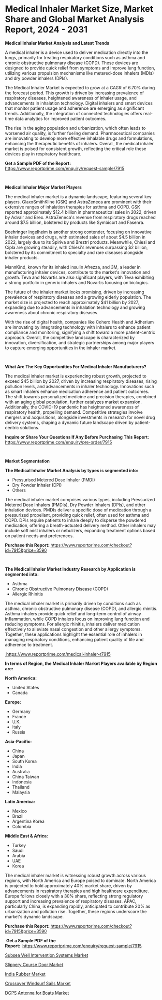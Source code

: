 <p><h1>Medical Inhaler Market Size, Market Share and Global Market Analysis Report, 2024 - 2031</h1></p><p><strong>Medical Inhaler Market Analysis and Latest Trends</strong></p>
<p><p>A medical inhaler is a device used to deliver medication directly into the lungs, primarily for treating respiratory conditions such as asthma and chronic obstructive pulmonary disease (COPD). These devices are designed to provide quick relief from symptoms and improve lung function, utilizing various propulsion mechanisms like metered-dose inhalers (MDIs) and dry powder inhalers (DPIs).</p><p>The Medical Inhaler Market is expected to grow at a CAGR of 6.70% during the forecast period. This growth is driven by increasing prevalence of respiratory diseases, heightened awareness of inhaler usage, and advancements in inhalation technology. Digital inhalers and smart devices that monitor patient usage and adherence are emerging as significant trends. Additionally, the integration of connected technologies offers real-time data analytics for improved patient outcomes.</p><p>The rise in the aging population and urbanization, which often leads to worsened air quality, is further fueling demand. Pharmaceutical companies are innovating to develop more effective inhalable drugs and formulations, enhancing the therapeutic benefits of inhalers. Overall, the medical inhaler market is poised for consistent growth, reflecting the critical role these devices play in respiratory healthcare.</p></p>
<p><strong>Get a Sample PDF of the Report:&nbsp;</strong> <a href="https://www.reportprime.com/enquiry/request-sample/7915">https://www.reportprime.com/enquiry/request-sample/7915</a></p>
<p>&nbsp;</p>
<p><strong>Medical Inhaler Major Market Players</strong></p>
<p><p>The medical inhaler market is a dynamic landscape, featuring several key players. GlaxoSmithKline (GSK) and AstraZeneca are prominent with their extensive ranges of inhalation therapies for asthma and COPD. GSK reported approximately $12.4 billion in pharmaceutical sales in 2022, driven by Advair and Breo. AstraZeneca's revenue from respiratory drugs reached around $7.5 billion, bolstered by products like Symbicort and Fasenra.</p><p>Boehringer Ingelheim is another strong contender, focusing on innovative inhaler devices and drugs, with estimated sales of about $4.5 billion in 2022, largely due to its Spiriva and Breztri products. Meanwhile, Chiesi and Cipla are growing steadily, with Chiesi's revenues surpassing $2 billion, bolstered by its commitment to specialty and rare diseases alongside inhaler products.</p><p>MannKind, known for its inhaled insulin Afrezza, and 3M, a leader in manufacturing inhaler devices, contribute to the market's innovation and growth. Teva and Novartis are also significant players, with Teva exhibiting a strong portfolio in generic inhalers and Novartis focusing on biologics.</p><p>The future of the inhaler market looks promising, driven by increasing prevalence of respiratory diseases and a growing elderly population. The market size is projected to reach approximately $41 billion by 2027, expanding due to advancements in inhalation technology and growing awareness about chronic respiratory diseases.</p><p>With the rise of digital health, companies like Cohero Health and Adherium are innovating by integrating technology with inhalers to enhance patient compliance and monitoring, signifying a shift toward a more patient-centric approach. Overall, the competitive landscape is characterized by innovation, diversification, and strategic partnerships among major players to capture emerging opportunities in the inhaler market.</p></p>
<p>&nbsp;</p>
<p><strong>What Are The Key Opportunities For Medical Inhaler Manufacturers?</strong></p>
<p><p>The medical inhaler market is experiencing robust growth, projected to exceed $45 billion by 2027, driven by increasing respiratory diseases, rising pollution levels, and advancements in inhaler technology. Innovations such as smart inhalers enhance medication adherence and patient outcomes. The shift towards personalized medicine and precision therapies, combined with an aging global population, further catalyzes market expansion. Additionally, the COVID-19 pandemic has heightened awareness of respiratory health, propelling demand. Competitive strategies involve mergers and acquisitions, alongside investments in research for novel drug delivery systems, shaping a dynamic future landscape driven by patient-centric solutions.</p></p>
<p><strong>Inquire or Share Your Questions If Any Before Purchasing This Report:</strong> <a href="https://www.reportprime.com/enquiry/pre-order/7915">https://www.reportprime.com/enquiry/pre-order/7915</a></p>
<p>&nbsp;</p>
<p><strong>Market Segmentation</strong></p>
<p><strong>The Medical Inhaler Market Analysis by types is segmented into:</strong></p>
<p><ul><li>Pressurised Metered Dose Inhaler (PMDI)</li><li>Dry Powder Inhaler (DPI)</li><li>Others</li></ul></p>
<p><p>The medical inhaler market comprises various types, including Pressurized Metered Dose Inhalers (PMDIs), Dry Powder Inhalers (DPIs), and other inhalation devices. PMDIs deliver a specific dose of medication through a pressurized propellant, providing quick relief, often used for asthma and COPD. DPIs require patients to inhale deeply to disperse the powdered medication, offering a breath-actuated delivery method. Other inhalers may include soft mist inhalers or nebulizers, expanding treatment options based on patient needs and preferences.</p></p>
<p><strong>Purchase this Report:&nbsp;</strong><a href="https://www.reportprime.com/checkout?id=7915&price=3590">https://www.reportprime.com/checkout?id=7915&price=3590</a></p>
<p>&nbsp;</p>
<p><strong>The Medical Inhaler Market Industry Research by Application is segmented into:</strong></p>
<p><ul><li>Asthma</li><li>Chronic Obstructive Pulmonary Disease (COPD)</li><li>Allergic Rhinitis</li></ul></p>
<p><p>The medical inhaler market is primarily driven by conditions such as asthma, chronic obstructive pulmonary disease (COPD), and allergic rhinitis. Asthma inhalers provide quick relief and long-term control of airway inflammation, while COPD inhalers focus on improving lung function and reducing symptoms. For allergic rhinitis, inhalers deliver medication effectively to alleviate nasal congestion and other allergy symptoms. Together, these applications highlight the essential role of inhalers in managing respiratory conditions, enhancing patient quality of life and adherence to treatment.</p></p>
<p><a href="https://www.reportprime.com/medical-inhaler-r7915">&nbsp;https://www.reportprime.com/medical-inhaler-r7915</a></p>
<p><strong>In terms of Region, the Medical Inhaler Market Players available by Region are:</strong></p>
<p>
    <p> <strong> North America: </strong>
        <ul>
            <li>United States</li>
            <li>Canada</li>
        </ul>
        </p> 
    <p> <strong> Europe: </strong>
        <ul>
            <li>Germany</li>
            <li>France</li>
            <li>U.K.</li>
            <li>Italy</li>
            <li>Russia</li>
        </ul>
        </p> 
    <p> <strong> Asia-Pacific: </strong>
        <ul>
            <li>China</li>
            <li>Japan</li>
            <li>South Korea</li>
            <li>India</li>
            <li>Australia</li>
            <li>China Taiwan</li>
            <li>Indonesia</li>
            <li>Thailand</li>
            <li>Malaysia</li>
        </ul>
        </p> 
    <p> <strong> Latin America: </strong>
        <ul>
            <li>Mexico</li>
            <li>Brazil</li>
            <li>Argentina Korea</li>
            <li>Colombia</li>
        </ul>
        </p> 
    <p> <strong> Middle East & Africa: </strong>
        <ul>
            <li>Turkey</li>
            <li>Saudi</li>
            <li>Arabia</li>
            <li>UAE</li>
            <li>Korea</li>
        </ul>
    </p>
    </p>
<p><p>The medical inhaler market is witnessing robust growth across various regions, with North America and Europe poised to dominate. North America is projected to hold approximately 40% market share, driven by advancements in respiratory therapies and high healthcare expenditure. Europe follows closely with a 30% share, reflecting strong regulatory support and increasing prevalence of respiratory diseases. APAC, particularly China, is expanding rapidly, anticipated to contribute 20% as urbanization and pollution rise. Together, these regions underscore the market's dynamic landscape.</p></p>
<p><strong>Purchase this Report: </strong><a href="https://www.reportprime.com/checkout?id=7915&price=3590">https://www.reportprime.com/checkout?id=7915&price=3590</a></p>
<p>&nbsp;<strong>Get a Sample PDF of the Report:&nbsp;&nbsp;</strong><a href="https://www.reportprime.com/enquiry/request-sample/7915">https://www.reportprime.com/enquiry/request-sample/7915</a></p>
<p><strong></strong></p>
<p><p><a href="https://medium.com/@rebecca.smith5467/future-insights-into-the-subsea-well-intervention-systems-market-trends-and-regional-analysis-for-67ef03dc2ef3">Subsea Well Intervention Systems Market</a></p><p><a href="https://medium.com/@michael.parsons65654/slippery-course-door-industry-analysis-report-its-market-size-share-trends-by-application-8f5147103301">Slippery Course Door Market</a></p><p><a href="https://www.linkedin.com/pulse/global-india-rubber-market-projected-grow-cagr-134-forcasted-kjh4f?trackingId=RW1xlBq9RI2LApkVQ019sg%3D%3D">India Rubber Market</a></p><p><a href="https://issuu.com/reportprime-2/docs/crossover-windsurf-sails-market-siz_e8023855de7f85">Crossover Windsurf Sails Market</a></p><p><a href="https://issuu.com/reportprime-2/docs/dgps-antenna-for-boats-market-size-_4735e9d2c34996">DGPS Antenna for Boats Market</a></p></p>